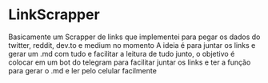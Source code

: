 # LinkScrapper
Basicamente um Scrapper de links que implementei para pegar os dados do twitter, reddit, dev.to e medium no momento
A ideia é para juntar os links e gerar um .md com tudo e facilitar a leitura de tudo junto, o objetivo é colocar em um bot do telegram para facilitar juntar os links e ter a função para gerar o .md e ler pelo celular facilmente
